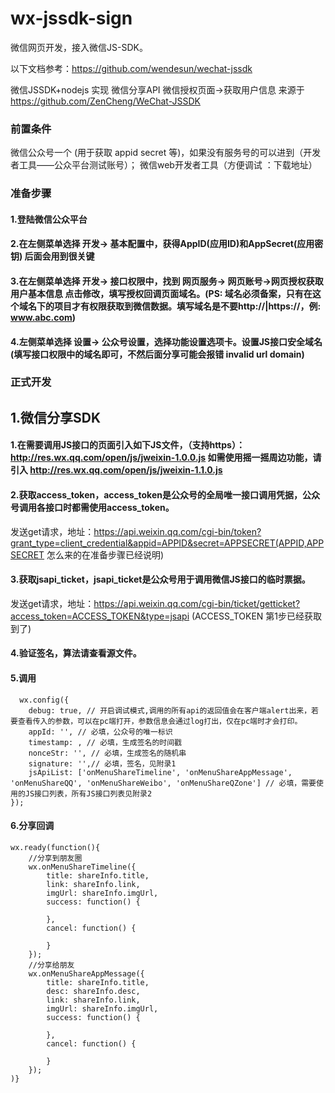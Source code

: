 # wx-jssdk-sign
微信网页开发，接入微信JS-SDK。

以下文档参考：https://github.com/wendesun/wechat-jssdk

微信JSSDK+nodejs 实现 微信分享API 微信授权页面->获取用户信息 来源于 https://github.com/ZenCheng/WeChat-JSSDK

### 前置条件
微信公众号一个 (用于获取 appid secret 等)，如果没有服务号的可以进到（开发者工具——公众平台测试账号）；
微信web开发者工具（方便调试 ：下载地址）
### 准备步骤
#### 1.登陆微信公众平台
#### 2.在左侧菜单选择 开发-> 基本配置中，获得AppID(应用ID)和AppSecret(应用密钥) 后面会用到很关键
#### 3.在左侧菜单选择 开发-> 接口权限中，找到 网页服务-> 网页账号->网页授权获取用户基本信息 点击修改，填写授权回调页面域名。(PS: 域名必须备案，只有在这个域名下的项目才有权限获取到微信数据。填写域名是不要http://|https://，例: www.abc.com)
#### 4.左侧菜单选择 设置-> 公众号设置，选择功能设置选项卡。设置JS接口安全域名 (填写接口权限中的域名即可，不然后面分享可能会报错 invalid url domain)
### 正式开发
## 1.微信分享SDK
#### 1.在需要调用JS接口的页面引入如下JS文件，（支持https）：http://res.wx.qq.com/open/js/jweixin-1.0.0.js 如需使用摇一摇周边功能，请引入 http://res.wx.qq.com/open/js/jweixin-1.1.0.js

#### 2.获取access_token，access_token是公众号的全局唯一接口调用凭据，公众号调用各接口时都需使用access_token。

发送get请求，地址：https://api.weixin.qq.com/cgi-bin/token?grant_type=client_credential&appid=APPID&secret=APPSECRET(APPID,APPSECRET 怎么来的在准备步骤已经说明)

#### 3.获取jsapi_ticket，jsapi_ticket是公众号用于调用微信JS接口的临时票据。

发送get请求，地址：https://api.weixin.qq.com/cgi-bin/ticket/getticket?access_token=ACCESS_TOKEN&type=jsapi (ACCESS_TOKEN 第1步已经获取到了)

#### 4.验证签名，算法请查看源文件。

#### 5.调用

```
  wx.config({
    debug: true, // 开启调试模式,调用的所有api的返回值会在客户端alert出来，若要查看传入的参数，可以在pc端打开，参数信息会通过log打出，仅在pc端时才会打印。
    appId: '', // 必填，公众号的唯一标识
    timestamp: , // 必填，生成签名的时间戳
    nonceStr: '', // 必填，生成签名的随机串
    signature: '',// 必填，签名，见附录1
    jsApiList: ['onMenuShareTimeline', 'onMenuShareAppMessage', 'onMenuShareQQ', 'onMenuShareWeibo', 'onMenuShareQZone'] // 必填，需要使用的JS接口列表，所有JS接口列表见附录2
});
```

#### 6.分享回调
```
wx.ready(function(){
    //分享到朋友圈
    wx.onMenuShareTimeline({
        title: shareInfo.title,
        link: shareInfo.link,
        imgUrl: shareInfo.imgUrl,
        success: function() {

        },
        cancel: function() {

        }
    });
    //分享给朋友
    wx.onMenuShareAppMessage({
        title: shareInfo.title,
        desc: shareInfo.desc,
        link: shareInfo.link,
        imgUrl: shareInfo.imgUrl,
        success: function() {

        },
        cancel: function() {

        }
    });
)}
```
